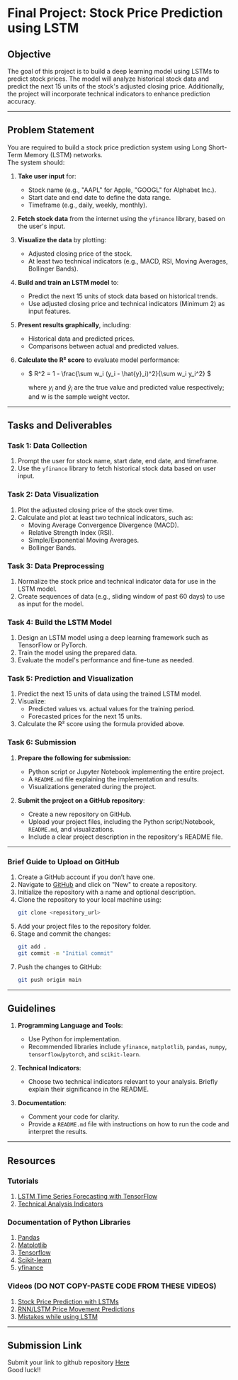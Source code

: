 # Final Project: Stock Price Prediction using LSTM

## Objective
The goal of this project is to build a deep learning model using LSTMs to predict stock prices. The model will analyze historical stock data and predict the next 15 units of the stock's adjusted closing price. Additionally, the project will incorporate technical indicators to enhance prediction accuracy.

---

## Problem Statement
You are required to build a stock price prediction system using Long Short-Term Memory (LSTM) networks. <br>
The system should:

1. **Take user input** for:
   - Stock name (e.g., "AAPL" for Apple, "GOOGL" for Alphabet Inc.).
   - Start date and end date to define the data range.
   - Timeframe (e.g., daily, weekly, monthly).

2. **Fetch stock data** from the internet using the `yfinance` library, based on the user's input.

3. **Visualize the data** by plotting:
   - Adjusted closing price of the stock.
   - At least two technical indicators (e.g., MACD, RSI, Moving Averages, Bollinger Bands).

4. **Build and train an LSTM model** to:
   - Predict the next 15 units of stock data based on historical trends.
   - Use adjusted closing price and technical indicators (Minimum 2) as input features.

5. **Present results graphically**, including:
   - Historical data and predicted prices.
   - Comparisons between actual and predicted values.

6. **Calculate the R² score** to evaluate model performance:
   - $`
     R^2 = 1 - \frac{\sum w_i (y_i - \hat{y}_i)^2}{\sum w_i y_i^2}
     `$

     where $`y_i`$
 and $`\hat{y}_i`$
 are the true value and predicted value respectively; and w
 is the sample weight vector.

---

## Tasks and Deliverables

### Task 1: Data Collection
1. Prompt the user for stock name, start date, end date, and timeframe.
2. Use the `yfinance` library to fetch historical stock data based on user input.

### Task 2: Data Visualization
1. Plot the adjusted closing price of the stock over time.
2. Calculate and plot at least two technical indicators, such as:
   - Moving Average Convergence Divergence (MACD).
   - Relative Strength Index (RSI).
   - Simple/Exponential Moving Averages.
   - Bollinger Bands.

### Task 3: Data Preprocessing
1. Normalize the stock price and technical indicator data for use in the LSTM model.
2. Create sequences of data (e.g., sliding window of past 60 days) to use as input for the model.

### Task 4: Build the LSTM Model
1. Design an LSTM model using a deep learning framework such as TensorFlow or PyTorch.
2. Train the model using the prepared data.
3. Evaluate the model's performance and fine-tune as needed.

### Task 5: Prediction and Visualization
1. Predict the next 15 units of data using the trained LSTM model.
2. Visualize:
   - Predicted values vs. actual values for the training period.
   - Forecasted prices for the next 15 units.
3. Calculate the R² score using the formula provided above.

### Task 6: Submission
1. **Prepare the following for submission:**
   - Python script or Jupyter Notebook implementing the entire project.
   - A `README.md` file explaining the implementation and results.
   - Visualizations generated during the project.

2. **Submit the project on a GitHub repository**:
   - Create a new repository on GitHub.
   - Upload your project files, including the Python script/Notebook, `README.md`, and visualizations.
   - Include a clear project description in the repository's README file.

---
### Brief Guide to Upload on GitHub
1. Create a GitHub account if you don’t have one.
2. Navigate to [GitHub](https://github.com/) and click on "New" to create a repository.
3. Initialize the repository with a name and optional description.
4. Clone the repository to your local machine using:
   ```bash
   git clone <repository_url>
   ```
5. Add your project files to the repository folder.
6. Stage and commit the changes:
   ```bash
   git add .
   git commit -m "Initial commit"
   ```
7. Push the changes to GitHub:
   ```bash
   git push origin main
   ```

---

## Guidelines

1. **Programming Language and Tools**:
   - Use Python for implementation.
   - Recommended libraries include `yfinance`, `matplotlib`, `pandas`, `numpy`, `tensorflow`/`pytorch`, and `scikit-learn`.

2. **Technical Indicators**:
   - Choose two technical indicators relevant to your analysis. Briefly explain their significance in the README.

3. **Documentation**:
   - Comment your code for clarity.
   - Provide a `README.md` file with instructions on how to run the code and interpret the results.

---

## Resources

### Tutorials
1. [LSTM Time Series Forecasting with TensorFlow](https://www.tensorflow.org/tutorials/structured_data/time_series)
2. [Technical Analysis Indicators](https://www.investopedia.com/terms/t/technicalindicator.asp)

### Documentation of Python Libraries
1. [Pandas](https://pandas.pydata.org/docs/)
2. [Matplotlib](https://matplotlib.org/stable/index.html)
3. [Tensorflow](https://www.tensorflow.org/api_docs)
4. [Scikit-learn](https://scikit-learn.org/stable/)
5. [yfinance](https://pypi.org/project/yfinance/)

### Videos (DO NOT COPY-PASTE CODE FROM THESE VIDEOS)
1. [Stock Price Prediction with LSTMs](https://www.youtube.com/watch?v=QIUxPv5PJOY)
2. [RNN/LSTM Price Movement Predictions](https://youtu.be/hpfQE0bTeA4?si=Y5RMAC6vz1Xf5lb1)
3. [Mistakes while using LSTM](https://youtu.be/lhrCz6t7rmQ?si=Ufds96Ln9lQIMQ38)

---
## Submission Link
Submit your link to github repository [Here](https://forms.gle/NrdnbqLA6T9ZiUyg8) <br>
Good luck!!
